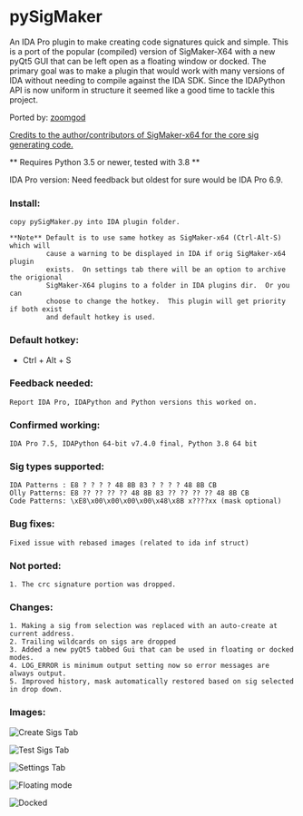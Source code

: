# pySigMaker

An IDA Pro plugin to make creating code signatures quick and simple.  This is a 
port of the popular (compiled) version of SigMaker-X64 with a new pyQt5 GUI that can
be left open as a floating window or docked.  The primary goal was to make a plugin 
that would work with many versions of IDA without needing to compile against the IDA SDK.
Since the IDAPython API is now uniform in structure it seemed like a good time to tackle
this project.

Ported by:  [zoomgod](https://www.unknowncheats.me/forum/members/146787.html)

[Credits to the author/contributors of SigMaker-x64 for the core sig generating code.](https://github.com/ajkhoury/SigMaker-x64)

** Requires Python 3.5 or newer, tested with 3.8 **

IDA Pro version: Need feedback but oldest for sure would be IDA Pro 6.9.

### Install:
    copy pySigMaker.py into IDA plugin folder.

    **Note** Default is to use same hotkey as SigMaker-x64 (Ctrl-Alt-S) which will 
             cause a warning to be displayed in IDA if orig SigMaker-x64 plugin 
             exists.  On settings tab there will be an option to archive the origional
             SigMaker-X64 plugins to a folder in IDA plugins dir.  Or you can 
             choose to change the hotkey.  This plugin will get priority if both exist
             and default hotkey is used.

### Default hotkey:
 - Ctrl + Alt + S

### Feedback needed:
	Report IDA Pro, IDAPython and Python versions this worked on.

### Confirmed working:
	IDA Pro 7.5, IDAPython 64-bit v7.4.0 final, Python 3.8 64 bit

### Sig types supported:
	IDA Patterns : E8 ? ? ? ? 48 8B 83 ? ? ? ? 48 8B CB
    Olly Patterns: E8 ?? ?? ?? ?? 48 8B 83 ?? ?? ?? ?? 48 8B CB
    Code Patterns: \xE8\x00\x00\x00\x00\x48\x8B x????xx (mask optional)

### Bug fixes:
    Fixed issue with rebased images (related to ida inf struct)

### Not ported:
    1. The crc signature portion was dropped.

### Changes:
    1. Making a sig from selection was replaced with an auto-create at current address. 
    2. Trailing wildcards on sigs are dropped
    3. Added a new pyQt5 tabbed Gui that can be used in floating or docked modes.
    4. LOG_ERROR is minimum output setting now so error messages are always output.
    5. Improved history, mask automatically restored based on sig selected in drop down.

### Images:
   
![Create Sigs Tab](https://i.imgur.com/dPWPn0Y.png)
   
![Test Sigs Tab](https://i.imgur.com/qsa4QmS.png)

![Settings Tab](https://i.imgur.com/Ngp7Sa5.png)

![Floating mode](https://i.imgur.com/QLggNlG.png)

![Docked](https://i.imgur.com/44BLrfS.png)

